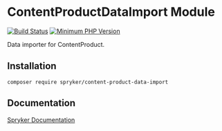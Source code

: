# ContentProductDataImport Module
[![Build Status](https://travis-ci.org/spryker/content-product-data-import.svg)](https://travis-ci.org/spryker/content-product-data-import)
[![Minimum PHP Version](https://img.shields.io/badge/php-%3E%3D%207.3-8892BF.svg)](https://php.net/)

Data importer for ContentProduct.

## Installation

```
composer require spryker/content-product-data-import
```

## Documentation

[Spryker Documentation](https://documentation.spryker.com/module_guide/overview.htm)
